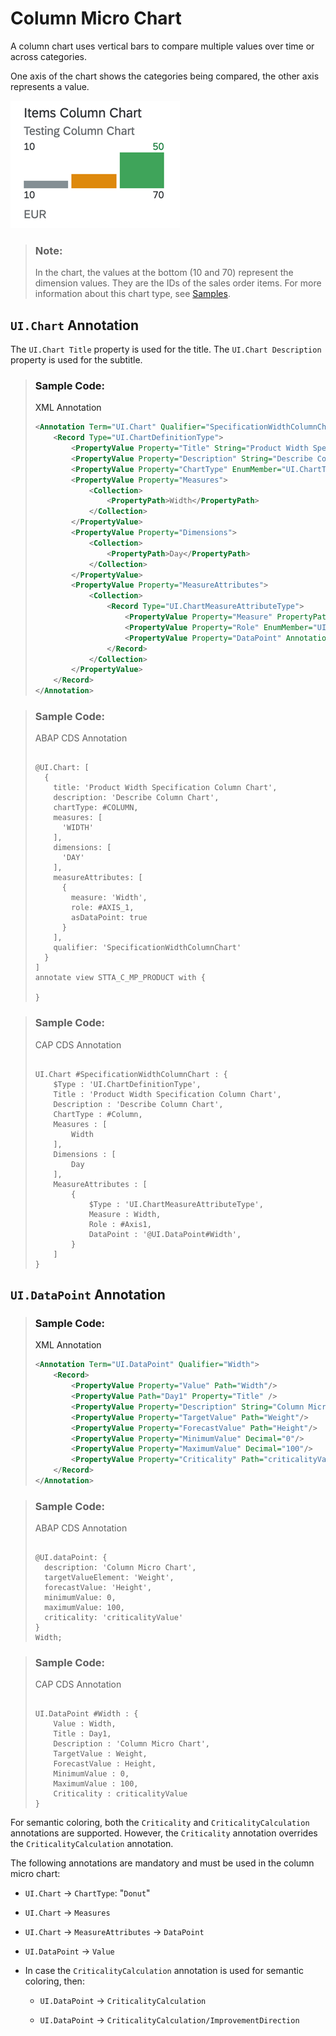 <!-- loio1a4ecb81be1940959d2aaa4eb7547567 -->

# Column Micro Chart

A column chart uses vertical bars to compare multiple values over time or across categories.

One axis of the chart shows the categories being compared, the other axis represents a value.

![](images/Column_Micro_Chart_f7b8bbc.png)

> ### Note:  
> In the chart, the values at the bottom \(10 and 70\) represent the dimension values. They are the IDs of the sales order items. For more information about this chart type, see [Samples](https://ui5.sap.com/1.82.5/#/entity/sap.suite.ui.microchart.ColumnMicroChart).



<a name="loio1a4ecb81be1940959d2aaa4eb7547567__section_rt5_vhq_qmb"/>

## `UI.Chart` Annotation

The `UI.Chart Title` property is used for the title. The `UI.Chart Description` property is used for the subtitle.

> ### Sample Code:  
> XML Annotation
> 
> ```xml
> <Annotation Term="UI.Chart" Qualifier="SpecificationWidthColumnChart">
>     <Record Type="UI.ChartDefinitionType">
>         <PropertyValue Property="Title" String="Product Width Specification Column Chart"/>
>         <PropertyValue Property="Description" String="Describe Column Chart"/>
>         <PropertyValue Property="ChartType" EnumMember="UI.ChartType/Column"/>
>         <PropertyValue Property="Measures">
>             <Collection>
>                 <PropertyPath>Width</PropertyPath>
>             </Collection>
>         </PropertyValue>
>         <PropertyValue Property="Dimensions">
>             <Collection>
>                 <PropertyPath>Day</PropertyPath>
>             </Collection>
>         </PropertyValue>
>         <PropertyValue Property="MeasureAttributes">
>             <Collection>
>                 <Record Type="UI.ChartMeasureAttributeType">
>                     <PropertyValue Property="Measure" PropertyPath="Width"/>
>                     <PropertyValue Property="Role" EnumMember="UI.ChartMeasureRoleType/Axis1"/>
>                     <PropertyValue Property="DataPoint" AnnotationPath="@UI.DataPoint#Width"/>
>                 </Record>
>             </Collection>
>         </PropertyValue>
>     </Record>
> </Annotation>
> 
> ```

> ### Sample Code:  
> ABAP CDS Annotation
> 
> ```
> 
> @UI.Chart: [
>   {
>     title: 'Product Width Specification Column Chart',
>     description: 'Describe Column Chart',
>     chartType: #COLUMN,
>     measures: [
>       'WIDTH'
>     ],
>     dimensions: [
>       'DAY'
>     ],
>     measureAttributes: [
>       {
>         measure: 'Width',
>         role: #AXIS_1,
>         asDataPoint: true
>       }
>     ],
>     qualifier: 'SpecificationWidthColumnChart'
>   }
> ]
> annotate view STTA_C_MP_PRODUCT with {
> 
> }
> 
> ```

> ### Sample Code:  
> CAP CDS Annotation
> 
> ```
> 
> UI.Chart #SpecificationWidthColumnChart : {
>     $Type : 'UI.ChartDefinitionType',
>     Title : 'Product Width Specification Column Chart',
>     Description : 'Describe Column Chart',
>     ChartType : #Column,
>     Measures : [
>         Width
>     ],
>     Dimensions : [
>         Day
>     ],
>     MeasureAttributes : [
>         {
>             $Type : 'UI.ChartMeasureAttributeType',
>             Measure : Width,
>             Role : #Axis1,
>             DataPoint : '@UI.DataPoint#Width',
>         }
>     ]
> }
> 
> ```



<a name="loio1a4ecb81be1940959d2aaa4eb7547567__section_bq5_vhq_qmb"/>

## `UI.DataPoint` Annotation

> ### Sample Code:  
> XML Annotation
> 
> ```xml
> <Annotation Term="UI.DataPoint" Qualifier="Width">
>     <Record>
>         <PropertyValue Property="Value" Path="Width"/>
>         <PropertyValue Path="Day1" Property="Title" />
>         <PropertyValue Property="Description" String="Column Micro Chart"/>
>         <PropertyValue Property="TargetValue" Path="Weight"/>
>         <PropertyValue Property="ForecastValue" Path="Height"/>
>         <PropertyValue Property="MinimumValue" Decimal="0"/>
>         <PropertyValue Property="MaximumValue" Decimal="100"/>
>         <PropertyValue Property="Criticality" Path="criticalityValue"/>
>     </Record>
> </Annotation>
> 
> ```

> ### Sample Code:  
> ABAP CDS Annotation
> 
> ```
> 
> @UI.dataPoint: {
>   description: 'Column Micro Chart',
>   targetValueElement: 'Weight',
>   forecastValue: 'Height',
>   minimumValue: 0,
>   maximumValue: 100,
>   criticality: 'criticalityValue'
> }
> Width;
> 
> ```

> ### Sample Code:  
> CAP CDS Annotation
> 
> ```
> 
> UI.DataPoint #Width : {
>     Value : Width,
>     Title : Day1,
>     Description : 'Column Micro Chart',
>     TargetValue : Weight,
>     ForecastValue : Height,
>     MinimumValue : 0,
>     MaximumValue : 100,
>     Criticality : criticalityValue
> }
> 
> ```

For semantic coloring, both the `Criticality` and `CriticalityCalculation` annotations are supported. However, the `Criticality` annotation overrides the `CriticalityCalculation` annotation.

The following annotations are mandatory and must be used in the column micro chart:

-   `UI.Chart` → `ChartType`: "`Donut`"

-   `UI.Chart` → `Measures`

-   `UI.Chart` → `MeasureAttributes` → `DataPoint`

-   `UI.DataPoint` → `Value`

-   In case the `CriticalityCalculation` annotation is used for semantic coloring, then:

    -   `UI.DataPoint` → `CriticalityCalculation`

    -   `UI.DataPoint` → `CriticalityCalculation/ImprovementDirection`



